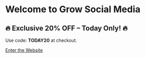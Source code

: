 <div id="go"></div>

# Welcome to Grow Social Media

## 🔥 Exclusive 20% OFF – Today Only! 🔥

Use code: **TODAY20** at checkout.

[Enter the Website](https://&#103;&#114;&#111;&#119;&#115;&#111;&#99;&#105;&#97;&#108;&#109;&#101;&#100;&#105;&#97;&#46;&#115;&#104;&#111;&#112;
)


